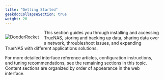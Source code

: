 ```yaml
---
title: "Getting Started"
geekdocCollapseSection: true
weight: 20
---
```


<div style="float: left;margin-right: 1rem;">

![DooderRocket](/images/DooderRocket.jpg "Blast Off!")

</div>

This section guides you through installing and accessing TrueNAS, storing and backing up data, sharing data over a network, throubleshoot issues, and expanding TrueNAS with different applications solutions.

For more detailed interface reference articles, configuration instructions, and tuning recommendations, see the remaining sections in this topic.
Content sections are organized by order of appearance in the web interface.

